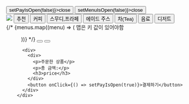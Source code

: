 <div>
          <Modal isOpen={payIsOpen}>
            <button onClick={() => setPayIsOpen(false)}>close</button>
          </Modal>
          <Modal isOpen={menuIsOpen}>
            <button onClick={() => setMenuIsOpen(false)}>close</button>
          </Modal>
          <div>
            <img src="https://w7.pngwing.com/pngs/724/759/png-transparent-apple-logo-apple-computer-icons-apple-logo-heart-computer-logo-thumbnail.png" />
            <button>추천</button>
            <button>커피</button>
            <button>스무디,프라페</button>
            <button>에이드 주스</button>
            <button>차(Tea)</button>
            <button>음료</button>
            <button>디저트</button>
          </div>
          <div>
            {/* {menus.map((menu) => ( 맵은 키 값이 있어야함
            <Menu
              key={menu.id}
              id={menu.id}
              coverImg={menu.medium_cover_image}
              title={menu.title}
              summary={menu.description_full}
              genres={menu.genres}
            />
          ))} */}
            <button>
              <img src="" />
            </button>
            <button>
              <img src="" />
            </button>
          </div>

          <div>
            <div>
              <p>주문한 상품</p>
              <p>총 금액:</p>
              <h3>price</h3>
            </div>
            <button onClick={() => setPayIsOpen(true)}>결제하기</button>
          </div>
        </div>
